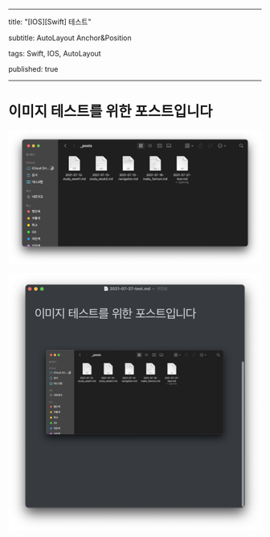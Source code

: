 ------

title: "[IOS][Swift] 테스트" 

subtitle: AutoLayout Anchor&Position 

tags: Swift, IOS, AutoLayout

published: true

------

# 이미지 테스트를 위한 포스트입니다



![image-20210803104342096](../assets/images/post/2021-07-27-test/image-20210803104342096.png)



![image-20210803104349625](../assets/images/post/2021-07-27-test/image-20210803104349625.png)
